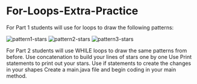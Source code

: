 # For-Loops-Extra-Practice
For Part 1 students will use for loops to draw the following patterns:

![pattern1-stars](https://github.com/user-attachments/assets/7bfc93f8-b420-44cc-9b6f-832b9d45a381)
![pattern2-stars](https://github.com/user-attachments/assets/831d5de8-42bb-4f8d-b95f-1f8adf9268da)
![pattern3-stars](https://github.com/user-attachments/assets/51e7c086-51f6-49c5-820f-d4dc8a631d68)

         
For Part 2 students will use WHILE loops to draw the same patterns from before.
Use concatenation to build your lines of stars one by one
Use Print statements to print out your stars.
Use if statements to create the changes in your shapes
Create a main.java file and begin coding in your main method.

